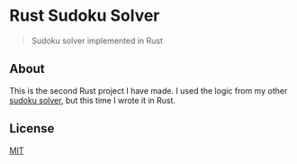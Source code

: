 # Rust Sudoku Solver

> Sudoku solver implemented in Rust

## About

This is the second Rust project I have made. I used the logic from my other [sudoku solver](https://github.com/mathletedev/cpp-sudoku-solver), but this time I wrote it in Rust.

## License

[MIT](https://github.com/mathletedev/rust-sudoku-solver/blob/main/LICENSE)
